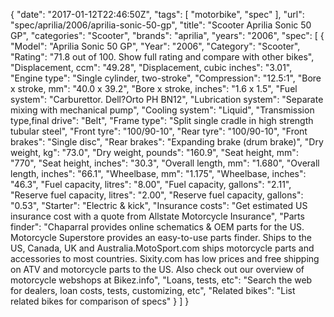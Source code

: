 {
    "date": "2017-01-12T22:46:50Z",
    "tags": [
        "motorbike",
        "spec"
    ],
    "url": "spec\/aprilia\/2006\/aprilia-sonic-50-gp",
    "title": "Scooter Aprilia Sonic 50 GP",
    "categories": "Scooter",
    "brands": "aprilia",
    "years": "2006",
    "spec": [
        {
            "Model": "Aprilia Sonic 50 GP",
            "Year": "2006",
            "Category": "Scooter",
            "Rating": "71.8 out of 100. Show full rating and compare with other bikes",
            "Displacement, ccm": "49.28",
            "Displacement, cubic inches": "3.01",
            "Engine type": "Single cylinder, two-stroke",
            "Compression": "12.5:1",
            "Bore x stroke, mm": "40.0 x 39.2",
            "Bore x stroke, inches": "1.6 x 1.5",
            "Fuel system": "Carburettor. Dell?Orto PH BN12",
            "Lubrication system": "Separate mixing with mechanical pump",
            "Cooling system": "Liquid",
            "Transmission type,final drive": "Belt",
            "Frame type": "Split single cradle in high strength tubular steel",
            "Front tyre": "100\/90-10",
            "Rear tyre": "100\/90-10",
            "Front brakes": "Single disc",
            "Rear brakes": "Expanding brake (drum brake)",
            "Dry weight, kg": "73.0",
            "Dry weight, pounds": "160.9",
            "Seat height, mm": "770",
            "Seat height, inches": "30.3",
            "Overall length, mm": "1.680",
            "Overall length, inches": "66.1",
            "Wheelbase, mm": "1.175",
            "Wheelbase, inches": "46.3",
            "Fuel capacity, litres": "8.00",
            "Fuel capacity, gallons": "2.11",
            "Reserve fuel capacity, litres": "2.00",
            "Reserve fuel capacity, gallons": "0.53",
            "Starter": "Electric & kick",
            "Insurance costs": "Get estimated US insurance cost with a quote from Allstate Motorcycle Insurance",
            "Parts finder": "Chaparral provides online schematics & OEM parts for the US.   Motorcycle Superstore provides an easy-to-use parts finder. Ships to the US, Canada, UK and Australia.MotoSport.com ships motorcycle parts and accessories to most countries.    Sixity.com has low prices and free shipping on ATV and motorcycle parts to the US. Also check out our overview of motorcycle webshops at Bikez.info",
            "Loans, tests, etc": "Search the web for dealers, loan costs, tests, customizing, etc",
            "Related bikes": "List related bikes for comparison of specs"
        }
    ]
}